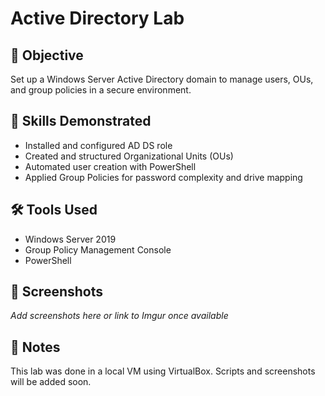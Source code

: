 # Active Directory Lab

## 🔧 Objective

Set up a Windows Server Active Directory domain to manage users, OUs, and group policies in a secure environment.

## 🧠 Skills Demonstrated

- Installed and configured AD DS role
- Created and structured Organizational Units (OUs)
- Automated user creation with PowerShell
- Applied Group Policies for password complexity and drive mapping

## 🛠️ Tools Used

- Windows Server 2019
- Group Policy Management Console
- PowerShell

## 📸 Screenshots

_Add screenshots here or link to Imgur once available_

## 💬 Notes

This lab was done in a local VM using VirtualBox. Scripts and screenshots will be added soon.
